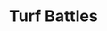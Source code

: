 ---
layout: credit-info
category: credits
headerstatus: shrunk-header
title: Turf Battles
image_cover: /assets/img/credits-grid/turf-battles.jpg
image_social: /assets/img/credits-grid/opengraph/turf-battles.jpg
role: Composer
credit_type: Video Game
genre: RPG
---